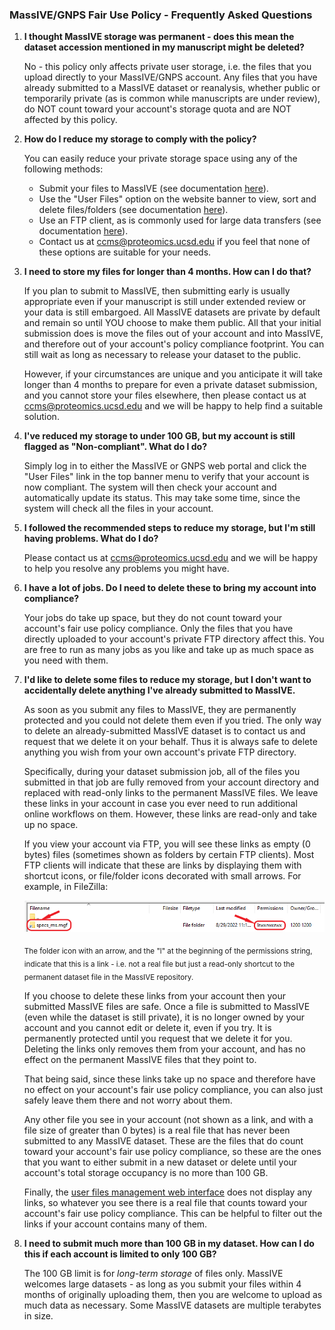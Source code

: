 ### MassIVE/GNPS Fair Use Policy - Frequently Asked Questions
1. **I thought MassIVE storage was permanent - does this mean the dataset accession mentioned in my manuscript might be deleted?**

    No - this policy only affects private user storage, i.e. the files that you upload directly to your MassIVE/GNPS account. Any files that you have already submitted to a MassIVE dataset or reanalysis, whether public or temporarily private (as is common while manuscripts are under review), do NOT count toward your account's storage quota and are NOT affected by this policy.

2. **How do I reduce my storage to comply with the policy?**

    You can easily reduce your private storage space using any of the following methods:

    - Submit your files to MassIVE (see documentation [here](submission_workflow.md)).
    - Use the "User Files" option on the website banner to view, sort and delete files/folders (see documentation [here](user_file_management.md)).
    - Use an FTP client, as is commonly used for large data transfers (see documentation [here](upload_data.md)).
    - Contact us at [ccms@proteomics.ucsd.edu](mailto:ccms@proteomics.ucsd.edu) if you feel that none of these options are suitable for your needs.

3. **I need to store my files for longer than 4 months. How can I do that?**

    If you plan to submit to MassIVE, then submitting early is usually appropriate even if your manuscript is still under extended review or your data is still embargoed. All MassIVE datasets are private by default and remain so until YOU choose to make them public. All that your initial submission does is move the files out of your account and into MassIVE, and therefore out of your account's policy compliance footprint. You can still wait as long as necessary to release your dataset to the public.

    However, if your circumstances are unique and you anticipate it will take longer than 4 months to prepare for even a private dataset submission, and you cannot store your files elsewhere, then please contact us at [ccms@proteomics.ucsd.edu](mailto:ccms@proteomics.ucsd.edu) and we will be happy to help find a suitable solution.

4. **I've reduced my storage to under 100 GB, but my account is still flagged as "Non-compliant". What do I do?**

    Simply log in to either the MassIVE or GNPS web portal and click the "User Files" link in the top banner menu to verify that your account is now compliant. The system will then check your account and automatically update its status. This may take some time, since the system will check all the files in your account.

5. **I followed the recommended steps to reduce my storage, but I'm still having problems. What do I do?**

    Please contact us at [ccms@proteomics.ucsd.edu](mailto:ccms@proteomics.ucsd.edu) and we will be happy to help you resolve any problems you might have.

6. **I have a lot of jobs. Do I need to delete these to bring my account into compliance?**

    Your jobs do take up space, but they do not count toward your account's fair use policy compliance. Only the files that you have directly uploaded to your account's private FTP directory affect this. You are free to run as many jobs as you like and take up as much space as you need with them.

7. **I'd like to delete some files to reduce my storage, but I don't want to accidentally delete anything I've already submitted to MassIVE.**

    As soon as you submit any files to MassIVE, they are permanently protected and you could not delete them even if you tried. The only way to delete an already-submitted MassIVE dataset is to contact us and request that we delete it on your behalf. Thus it is always safe to delete anything you wish from your own account's private FTP directory.

    Specifically, during your dataset submission job, all of the files you submitted in that job are fully removed from your account directory and replaced with read-only links to the permanent MassIVE files. We leave these links in your account in case you ever need to run additional online workflows on them. However, these links are read-only and take up no space.

    If you view your account via FTP, you will see these links as empty (0 bytes) files (sometimes shown as folders by certain FTP clients). Most FTP clients will indicate that these are links by displaying them with shortcut icons, or file/folder icons decorated with small arrows. For example, in FileZilla:

    ![FileZilla_link](img/fair_use_policy_faq/FileZilla_link.png)

    <sub>The folder icon with an arrow, and the "l" at the beginning of the permissions string, indicate that this is a link - i.e. not a real file but just a read-only shortcut to the permanent dataset file in the MassIVE repository.</sub>

    If you choose to delete these links from your account then your submitted MassIVE files are safe. Once a file is submitted to MassIVE (even while the dataset is still private), it is no longer owned by your account and you cannot edit or delete it, even if you try. It is permanently protected until you request that we delete it for you. Deleting the links only removes them from your account, and has no effect on the permanent MassIVE files that they point to.

    That being said, since these links take up no space and therefore have no effect on your account's fair use policy compliance, you can also just safely leave them there and not worry about them.

    Any other file you see in your account (not shown as a link, and with a file size of greater than 0 bytes) is a real file that has never been submitted to any MassIVE dataset. These are the files that do count toward your account's fair use policy compliance, so these are the ones that you want to either submit in a new dataset or delete until your account's total storage occupancy is no more than 100 GB.

    Finally, the [user files management web interface](user_file_management.md) does not display any links, so whatever you see there is a real file that counts toward your account's fair use policy compliance. This can be helpful to filter out the links if your account contains many of them.

8. **I need to submit much more than 100 GB in my dataset. How can I do this if each account is limited to only 100 GB?**

    The 100 GB limit is for _long-term storage_ of files only. MassIVE welcomes large datasets - as long as you submit your files within 4 months of originally uploading them, then you are welcome to upload as much data as necessary. Some MassIVE datasets are multiple terabytes in size.
